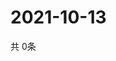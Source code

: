 # 2021-10-13
  共 0条

  <!-- BEGIN -->
  <!-- 最后更新时间Wed Oct 13 2021 09:02:55 GMT+0000 (Coordinated Universal Time) -->
  
  <!-- END -->
  
  